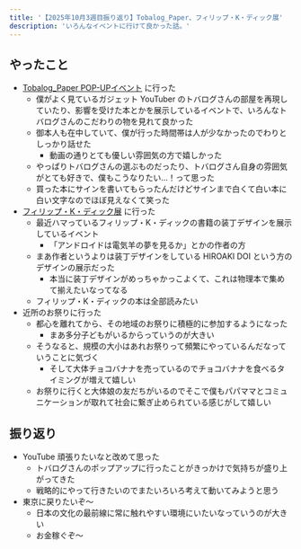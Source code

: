 ```yaml
---
title: '【2025年10月3週目振り返り】Tobalog_Paper、フィリップ・K・ディック展'
description: 'いろんなイベントに行けて良かった話。'
---
```


## やったこと

- [Tobalog_Paper POP-UPイベント](https://store.tsite.jp/futakotamagawa/event/shop/50015-1227550922.html) に行った
  - 僕がよく見ているガジェット YouTuber のトバログさんの部屋を再現していたり、影響を受けた本とかを展示しているイベントで、いろんなトバログさんのこだわりの物を見れて良かった
  - 御本人も在中していて、僕が行った時間帯は人が少なかったのでわりとしっかり話せた
    - 動画の通りとても優しい雰囲気の方で嬉しかった
  - やっぱりトバログさんの選ぶものだったり、トバログさん自身の雰囲気がとても好きで、僕もこうなりたい…！って思った
  - 買った本にサインを書いてもらったんだけどサインまで白くて白い本に白い文字なのでほぼ見えなくて笑った
- [フィリップ・K・ディック展](https://www.hayakawa-online.co.jp/topics/detail/278) に行った
  - 最近ハマっているフィリップ・K・ディックの書籍の装丁デザインを展示しているイベント
    - 「アンドロイドは電気羊の夢を見るか」とかの作者の方
  - まあ作者というよりは装丁デザインをしている HIROAKI DOI という方のデザインの展示だった
    - 本当に装丁デザインがめっちゃかっこよくて、これは物理本で集めて揃えたいなってなる
  - フィリップ・K・ディックの本は全部読みたい
- 近所のお祭りに行った
  - 都心を離れてから、その地域のお祭りに積極的に参加するようになった
    - まあ多分子どもがいるからっていうのが大きい
  - そうなると、規模の大小はあれお祭りって頻繁にやっているんだなっていうことに気づく
    - そして大体チョコバナナを売っているのでチョコバナナを食べるタイミングが増えて嬉しい
  - お祭りに行くと大体娘の友だちがいるのでそこで僕もパパママとコミュニケーションが取れて社会に繋ぎ止められている感じがして嬉しい

## 振り返り

- YouTube 頑張りたいなと改めて思った
  - トバログさんのポップアップに行ったことがきっかけで気持ちが盛り上がってきた
  - 戦略的にやって行きたいのでまたいろいろ考えて動いてみようと思う
- 東京に戻りたいぞ〜
  - 日本の文化の最前線に常に触れやすい環境にいたいなっていうのが大きい
  - お金稼ぐぞ〜
